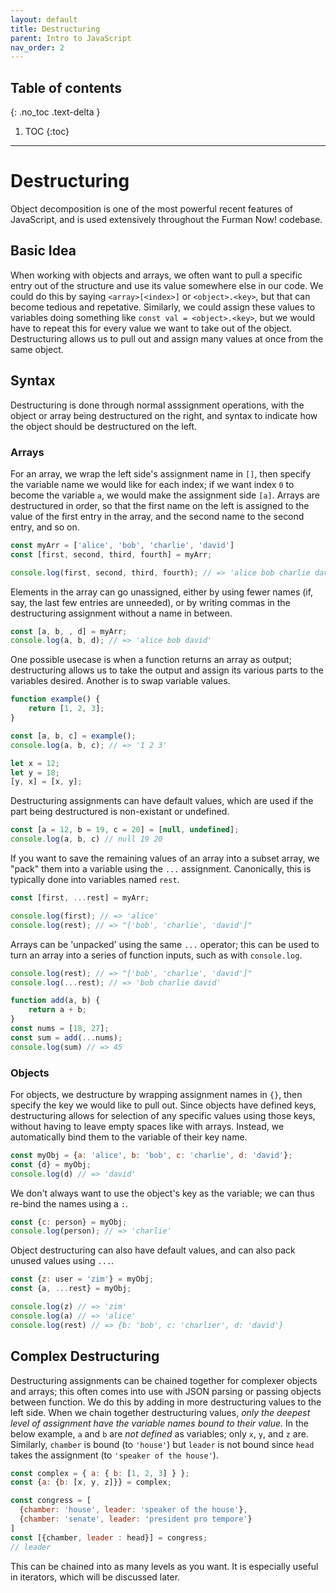 ```yaml
---
layout: default
title: Destructuring
parent: Intro to JavaScript
nav_order: 2
---
```

## Table of contents
{: .no_toc .text-delta }

1. TOC
{:toc}
---

# Destructuring

Object decomposition is one of the most powerful recent features of JavaScript, and is used extensively throughout the Furman Now! codebase. 

## Basic Idea

When working with objects and arrays, we often want to pull a specific entry out of the structure and use its value somewhere else in our code. We could do this by saying `<array>[<index>]` or `<object>.<key>`, but that can become tedious and repetative. Similarly, we could assign these values to variables doing something like `const val = <object>.<key>`, but we would have to repeat this for every value we want to take out of the object. Destructuring allows us to pull out and assign many values at once from the same object. 

## Syntax

Destructuring is done through normal asssignment operations, with the object or array being destructured on the right, and syntax to indicate how the object should be destructured on the left. 

### Arrays
For an array, we wrap the left side's assignment name in `[]`, then specify the variable name we would like for each index; if we want index `0` to become the variable `a`, we would make the assignment side `[a]`. Arrays are destructured in order, so that the first name on the left is assigned to the value of the first entry in the array, and the second name to the second entry, and so on.

```js
const myArr = ['alice', 'bob', 'charlie', 'david']
const [first, second, third, fourth] = myArr;

console.log(first, second, third, fourth); // => 'alice bob charlie david'
```

Elements in the array can go unassigned, either by using fewer names (if, say, the last few entries are unneeded), or by writing commas in the destructuring assignment without a name in between.

```js
const [a, b, , d] = myArr;
console.log(a, b, d); // => 'alice bob david'
```
One possible usecase is when a function returns an array as output; destructuring allows us to take the output and assign its various parts to the variables desired. Another is to swap variable values.

```js
function example() {
    return [1, 2, 3];
}

const [a, b, c] = example();
console.log(a, b, c); // => '1 2 3'

let x = 12;
let y = 18;
[y, x] = [x, y];
```

Destructuring assignments can have default values, which are used if the part being destructured is non-existant or undefined.

```js
const [a = 12, b = 19, c = 20] = [null, undefined];
console.log(a, b, c) // null 19 20
```

If you want to save the remaining values of an array into a subset array, we "pack" them into a variable using the `...` assignment. Canonically, this is typically done into variables named `rest`.

```js
const [first, ...rest] = myArr;

console.log(first); // => 'alice'
console.log(rest); // => "['bob', 'charlie', 'david']"
```

Arrays can be 'unpacked' using the same `...` operator; this can be used to turn an array into a series of function inputs, such as with `console.log`.

```js
console.log(rest); // => "['bob', 'charlie', 'david']"
console.log(...rest); // => 'bob charlie david'

function add(a, b) {
    return a + b;
}
const nums = [18, 27];
const sum = add(...nums);
console.log(sum) // => 45
```

### Objects
For objects, we destructure by wrapping assignment names in `{}`, then specify the key we would like to pull out. Since objects have defined keys, destructuring allows for selection of any specific values using those keys, without having to leave empty spaces like with arrays. Instead, we automatically bind them to the variable of their key name.

```js
const myObj = {a: 'alice', b: 'bob', c: 'charlie', d: 'david'};
const {d} = myObj;
console.log(d) // => 'david'
```

We don't always want to use the object's key as the variable; we can thus re-bind the names using a `:`.

```js
const {c: person} = myObj;
console.log(person); // => 'charlie'
```

Object destructuring can also have default values, and can also pack unused values using `...`.

```js
const {z: user = 'zim'} = myObj;
const {a, ...rest} = myObj;

console.log(z) // => 'zim'
console.log(a) // => 'alice'
console.log(rest) // => {b: 'bob', c: 'charlier', d: 'david'}
```

## Complex Destructuring
Destructuring assignments can be chained together for complexer objects and arrays; this often comes into use with JSON parsing or passing objects between function. We do this by adding in more destructuring values to the left side. When we chain together destructuring values, *only the deepest level of assignment have the variable names bound to their value.* In the below example, `a` and `b` are *not defined* as variables; only `x`, `y`, and `z` are. Similarly, `chamber` is bound (to `'house'`) but `leader` is not bound since `head` takes the assignment (to `'speaker of the house'`).

```js
const complex = { a: { b: [1, 2, 3] } };
const {a: {b: [x, y, z]}} = complex;

const congress = [
  {chamber: 'house', leader: 'speaker of the house'},
  {chamber: 'senate', leader: 'president pro tempore'}
]
const [{chamber, leader : head}] = congress;
// leader  
```

This can be chained into as many levels as you want. It is especially useful in iterators, which will be discussed later.
